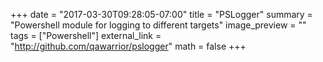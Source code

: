 +++
date = "2017-03-30T09:28:05-07:00"
title = "PSLogger"
summary = "Powershell module for logging to different targets"
image_preview = ""
tags = ["Powershell"]
external_link = "http://github.com/qawarrior/pslogger"
math = false
+++

